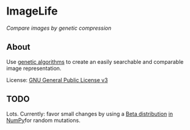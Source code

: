 <h1>ImageLife</h1>

*Compare images by genetic compression*

About
--------

Use [genetic algorithms][2] to create an easily searchable and comparable image representation.

License: [GNU General Public License v3][2]

TODO
--------

Lots. Currently: favor small changes by using a [Beta distribution][3] [in NumPy][4]for random mutations.

  [1]: http://rogeralsing.com/2008/12/07/genetic-programming-evolution-of-mona-lisa/
  [2]: http://www.gnu.org/licenses/gpl.html
  [3]: http://en.wikipedia.org/wiki/Beta_distribution
  [4]: http://docs.scipy.org/doc/numpy/reference/generated/numpy.random.beta.html
